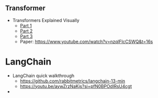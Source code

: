## Transformer
- Transformers Explained Visually
  - [Part 1](https://towardsdatascience.com/transformers-explained-visually-part-1-overview-of-functionality-95a6dd460452)
  - [Part 2](https://towardsdatascience.com/transformers-explained-visually-part-2-how-it-works-step-by-step-b49fa4a64f34)
  - [Part 3](https://towardsdatascience.com/transformers-explained-visually-part-3-multi-head-attention-deep-dive-1c1ff1024853)
  - Paper: https://www.youtube.com/watch?v=nzqlFIcCSWQ&t=16s

# LangChain
- LangChain quick walkthrough
  - https://github.com/rabbitmetrics/langchain-13-min
  - https://youtu.be/aywZrzNaKjs?si=pfN0BPOdIRsU4cgt
- 